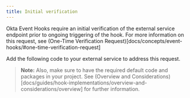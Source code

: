 ```yaml
---
title: Initial verification
---
```

Okta Event Hooks require an initial verification of the external service endpoint prior to ongoing triggering of the hook. For more information on this request, see (One-Time Verification Request)[docs/concepts/event-hooks/#one-time-verification-request]

Add the following code to your external service to address this request.

> **Note:** Also, make sure to have the required default code and packages in your project. See (Overview and Considerations)[docs/guides/hook-implementations/overview-and-considerations/overview] for further information.

<StackSelector snippet="verification"/>

<NextSectionLink/>